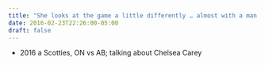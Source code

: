 ```yaml
---
title: "She looks at the game a little differently … almost with a man’s eyes"
date: 2016-02-23T22:26:00-05:00
draft: false
---
```

- 2016 a Scotties, ON vs AB; talking about Chelsea Carey